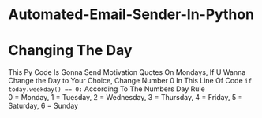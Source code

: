 # Automated-Email-Sender-In-Python

# Changing The Day 
This Py Code Is Gonna Send Motivation Quotes On Mondays, If U Wanna Change the Day to Your Choice, 
Change Number 0 In This Line Of Code ```if today.weekday() == 0:```  According To The Numbers Day Rule  
0 = Monday, 1 = Tuesday, 2 = Wednesday, 3 = Thursday, 4 = Friday, 5 = Saturday, 6 = Sunday
 
